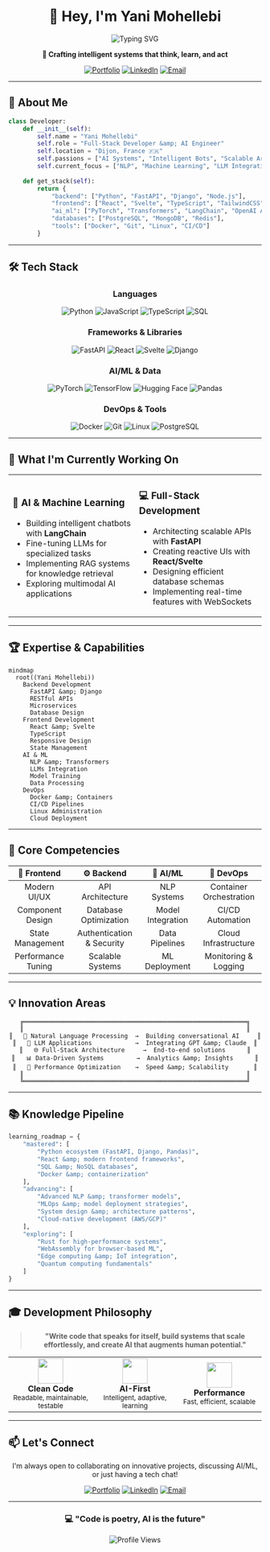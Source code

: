 <div align="center">

# 👋 Hey, I'm **Yani Mohellebi**

<img src="https://readme-typing-svg.herokuapp.com?font=Fira+Code&size=28&duration=3000&pause=1000&color=00D9FF&center=true&vCenter=true&width=600&lines=Full-Stack+Developer;AI+%26+ML+Enthusiast;Building+Intelligent+Systems;From+Concept+to+Production" alt="Typing SVG" />

**🚀 Crafting intelligent systems that think, learn, and act**

[![Portfolio](https://img.shields.io/badge/Portfolio-00D9FF?style=for-the-badge&logo=google-chrome&logoColor=white)](https://www.yanimohellebi.tech)
[![LinkedIn](https://img.shields.io/badge/LinkedIn-0077B5?style=for-the-badge&logo=linkedin&logoColor=white)](https://linkedin.com/in/yanimohellebi)
[![Email](https://img.shields.io/badge/Email-D14836?style=for-the-badge&logo=gmail&logoColor=white)](mailto:yanimohellebi@gmail.com)

</div>

---

## 🧠 **About Me**

```python
class Developer:
    def __init__(self):
        self.name = "Yani Mohellebi"
        self.role = "Full-Stack Developer &amp; AI Engineer"
        self.location = "Dijon, France 🇫🇷"
        self.passions = ["AI Systems", "Intelligent Bots", "Scalable Architecture"]
        self.current_focus = ["NLP", "Machine Learning", "LLM Integration"]
    
    def get_stack(self):
        return {
            "backend": ["Python", "FastAPI", "Django", "Node.js"],
            "frontend": ["React", "Svelte", "TypeScript", "TailwindCSS"],
            "ai_ml": ["PyTorch", "Transformers", "LangChain", "OpenAI API"],
            "databases": ["PostgreSQL", "MongoDB", "Redis"],
            "tools": ["Docker", "Git", "Linux", "CI/CD"]
        }
```

---

## 🛠️ **Tech Stack**

<div align="center">

### **Languages**
![Python](https://img.shields.io/badge/Python-3776AB?style=for-the-badge&logo=python&logoColor=white)
![JavaScript](https://img.shields.io/badge/JavaScript-F7DF1E?style=for-the-badge&logo=javascript&logoColor=black)
![TypeScript](https://img.shields.io/badge/TypeScript-007ACC?style=for-the-badge&logo=typescript&logoColor=white)
![SQL](https://img.shields.io/badge/SQL-4479A1?style=for-the-badge&logo=postgresql&logoColor=white)

### **Frameworks & Libraries**
![FastAPI](https://img.shields.io/badge/FastAPI-009688?style=for-the-badge&logo=fastapi&logoColor=white)
![React](https://img.shields.io/badge/React-20232A?style=for-the-badge&logo=react&logoColor=61DAFB)
![Svelte](https://img.shields.io/badge/Svelte-FF3E00?style=for-the-badge&logo=svelte&logoColor=white)
![Django](https://img.shields.io/badge/Django-092E20?style=for-the-badge&logo=django&logoColor=white)

### **AI/ML & Data**
![PyTorch](https://img.shields.io/badge/PyTorch-EE4C2C?style=for-the-badge&logo=pytorch&logoColor=white)
![TensorFlow](https://img.shields.io/badge/TensorFlow-FF6F00?style=for-the-badge&logo=tensorflow&logoColor=white)
![Hugging Face](https://img.shields.io/badge/Hugging%20Face-FFD21E?style=for-the-badge&logo=huggingface&logoColor=black)
![Pandas](https://img.shields.io/badge/Pandas-150458?style=for-the-badge&logo=pandas&logoColor=white)

### **DevOps & Tools**
![Docker](https://img.shields.io/badge/Docker-2496ED?style=for-the-badge&logo=docker&logoColor=white)
![Git](https://img.shields.io/badge/Git-F05032?style=for-the-badge&logo=git&logoColor=white)
![Linux](https://img.shields.io/badge/Linux-FCC624?style=for-the-badge&logo=linux&logoColor=black)
![PostgreSQL](https://img.shields.io/badge/PostgreSQL-316192?style=for-the-badge&logo=postgresql&logoColor=white)

</div>

---

## 🎯 **What I'm Currently Working On**

<table>
<tr>
<td width="50%">

### 🤖 **AI & Machine Learning**
- Building intelligent chatbots with **LangChain**
- Fine-tuning LLMs for specialized tasks
- Implementing RAG systems for knowledge retrieval
- Exploring multimodal AI applications

</td>
<td width="50%">

### 💻 **Full-Stack Development**
- Architecting scalable APIs with **FastAPI**
- Creating reactive UIs with **React/Svelte**
- Designing efficient database schemas
- Implementing real-time features with WebSockets

</td>
</tr>
</table>

---

## 🏆 **Expertise & Capabilities**

```mermaid
mindmap
  root((Yani Mohellebi))
    Backend Development
      FastAPI &amp; Django
      RESTful APIs
      Microservices
      Database Design
    Frontend Development
      React &amp; Svelte
      TypeScript
      Responsive Design
      State Management
    AI & ML
      NLP &amp; Transformers
      LLMs Integration
      Model Training
      Data Processing
    DevOps
      Docker &amp; Containers
      CI/CD Pipelines
      Linux Administration
      Cloud Deployment
```

---

## 🌟 **Core Competencies**

<div align="center">

| 🎨 **Frontend** | ⚙️ **Backend** | 🤖 **AI/ML** | 🔧 **DevOps** |
|:---:|:---:|:---:|:---:|
| Modern UI/UX | API Architecture | NLP Systems | Container Orchestration |
| Component Design | Database Optimization | Model Integration | CI/CD Automation |
| State Management | Authentication & Security | Data Pipelines | Cloud Infrastructure |
| Performance Tuning | Scalable Systems | ML Deployment | Monitoring & Logging |

</div>

---

## 💡 **Innovation Areas**

<div align="center">

```ascii
╔══════════════════════════════════════════════════════════════╗
║                                                              ║
║   🧠 Natural Language Processing  →  Building conversational AI     ║
║   🔮 LLM Applications            →  Integrating GPT &amp; Claude  ║
║   🌐 Full-Stack Architecture     →  End-to-end solutions      ║
║   📊 Data-Driven Systems         →  Analytics &amp; Insights      ║
║   🚀 Performance Optimization    →  Speed &amp; Scalability       ║
║                                                              ║
╚══════════════════════════════════════════════════════════════╝
```

</div>

---

## 📚 **Knowledge Pipeline**

```python
learning_roadmap = {
    "mastered": [
        "Python ecosystem (FastAPI, Django, Pandas)",
        "React &amp; modern frontend frameworks",
        "SQL &amp; NoSQL databases",
        "Docker &amp; containerization"
    ],
    "advancing": [
        "Advanced NLP &amp; transformer models",
        "MLOps &amp; model deployment strategies",
        "System design &amp; architecture patterns",
        "Cloud-native development (AWS/GCP)"
    ],
    "exploring": [
        "Rust for high-performance systems",
        "WebAssembly for browser-based ML",
        "Edge computing &amp; IoT integration",
        "Quantum computing fundamentals"
    ]
}
```

---

## 🎓 **Development Philosophy**

<div align="center">

> **"Write code that speaks for itself, build systems that scale effortlessly, and create AI that augments human potential."**

</div>

<table>
<tr>
<td align="center" width="33%">
<img src="https://img.icons8.com/fluency/96/000000/source-code.png" width="50"/><br/>
<b>Clean Code</b><br/>
<sub>Readable, maintainable, testable</sub>
</td>
<td align="center" width="33%">
<img src="https://img.icons8.com/fluency/96/000000/artificial-intelligence.png" width="50"/><br/>
<b>AI-First</b><br/>
<sub>Intelligent, adaptive, learning</sub>
</td>
<td align="center" width="33%">
<img src="https://img.icons8.com/fluency/96/000000/rocket.png" width="50"/><br/>
<b>Performance</b><br/>
<sub>Fast, efficient, scalable</sub>
</td>
</tr>
</table>

---

## 📫 **Let's Connect**

<div align="center">

I'm always open to collaborating on innovative projects, discussing AI/ML, or just having a tech chat!

[![Portfolio](https://img.shields.io/badge/🌐_Portfolio-Visit_Site-00D9FF?style=for-the-badge)](https://www.yanimohellebi.tech)
[![LinkedIn](https://img.shields.io/badge/LinkedIn-Connect-0077B5?style=for-the-badge&logo=linkedin)](https://linkedin.com/in/yanimohellebi)
[![Email](https://img.shields.io/badge/Email-Contact_Me-D14836?style=for-the-badge&logo=gmail)](mailto:yanimohellebi@gmail.com)

</div>

---

<div align="center">

### **💻 "Code is poetry, AI is the future"**

![Profile Views](https://komarev.com/ghpvc/?username=yanimohellebi26&color=00D9FF&style=for-the-badge)

</div>
